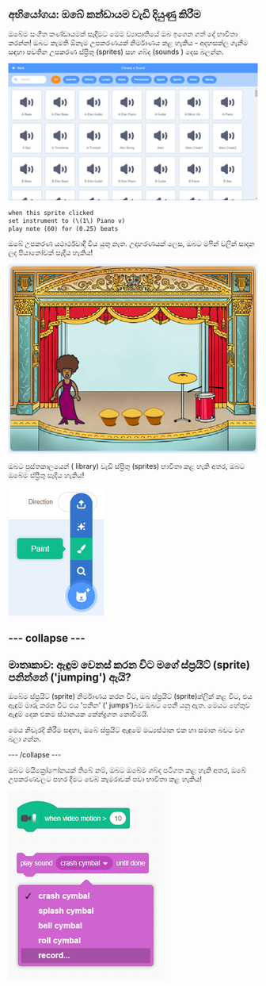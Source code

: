 ## අභියෝගය: ඔබේ කන්ඩායම වැඩි දියුණු කිරීම

ඔබේම සංගීත කණ්ඩායමක් සෑදීමට මෙම ව්‍යාපෘතියේ ඔබ ඉගෙන ගත් දේ භාවිතා කරන්න! ඔබට කැමති ඕනෑම උපකරණයක් නිර්මාණය කළ හැකිය - අදහසක්ල ගැනීම සඳහා පවතින උපකරණ ස්ප්‍රීතු (sprites) සහ ශබ්ද (sounds ) දෙස බලන්න.

![තිර රුව(screenshot)](images/band-ideas-sounds.png)

```blocks3
when this sprite clicked
set instrument to (\(1\) Piano v)
play note (60) for (0.25) beats
```

ඔබේ උපකරණ යථාර්ථවාදී විය යුතු නැත. උදාහරණයක් ලෙස, ඔබට මෆින් වලින් සාදන ලද පියානෝවක් සෑදිය හැකිය!

![තිර රුව(screenshot)](images/band-piano.png)

ඔබට පුස්තකාලයෙන් ( library) වැඩි ස්ප්‍රීතු (sprites) භාවිතා කළ හැකි අතර, ඔබට ඔබේම ස්ප්‍රීතු සෑදිය හැකිය!

![තිර රුව(screenshot)](images/band-draw.png)

## \--- collapse \---

## මාතෘකාව: ඇඳුම වෙනස් කරන විට මගේ ස්ප්‍රයිට් (sprite) පනින්නේ ('jumping') ඇයි?

ඔබේම ස්ප්‍රයිට් (sprite) නිර්මාණය කරන විට, ඔබ ස්ප්‍රයිට් (sprite)ක්ලික් කළ විට, එය ඇඳුම් මාරු කරන විට එය 'පනින' (' jumps')බව ඔබට පෙනී යනු ඇත. මෙයට හේතුව ඇඳුම් දෙක එකම ස්ථානයක කේන්ද්‍රගත නොවීමයි.

මෙය නිවැරදි කිරීම සඳහා, ඔබේ ස්ප්‍රයිට් ඇඳුමේ මධ්‍යස්ථාන එක හා සමාන බවට වග බලා ගන්න.

\--- /collapse \---

ඔබට මයික්‍රෝෆෝනයක් තිබේ නම්, ඔබට ඔබේම ශබ්ද පටිගත කළ හැකි අතර, ඔබේ උපකරණවලට පහර දීමට වෙබ් කැමරාවක් පවා භාවිතා කළ හැකිය!

![තිර රුව(screenshot)](images/band-io.png)